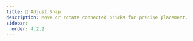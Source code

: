 ```yaml
---
title: 🎯 Adjust Snap
description: Move or rotate connected bricks for precise placement.
sidebar:
  order: 4.2.2
---
```

